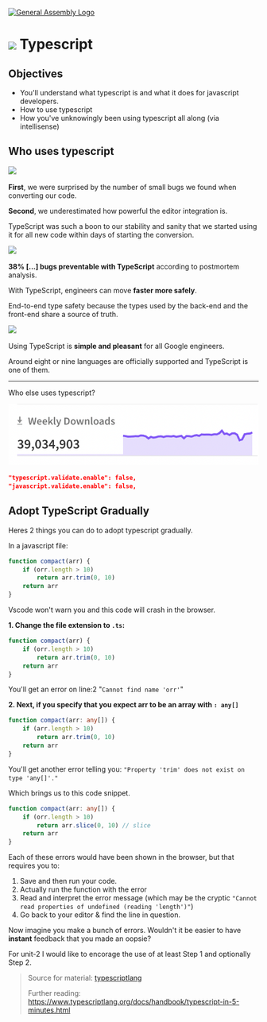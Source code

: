 [![General Assembly Logo](https://camo.githubusercontent.com/1a91b05b8f4d44b5bbfb83abac2b0996d8e26c92/687474703a2f2f692e696d6775722e636f6d2f6b6538555354712e706e67)](https://generalassemb.ly/education/web-development-immersive)

<h1 align="left">
    <img src="https://upload.wikimedia.org/wikipedia/commons/thumb/4/4c/Typescript_logo_2020.svg/1024px-Typescript_logo_2020.svg.png?20221110153201"width="60" align="center" />
    Typescript
</h1>


## Objectives

- You'll understand what typescript is and what it does for javascript developers.
- How to use typescript
- How you've unknowingly been using typescript all along (via intellisense)


## Who uses typescript
<img src="https://upload.wikimedia.org/wikipedia/commons/thumb/b/b9/Slack_Technologies_Logo.svg/2560px-Slack_Technologies_Logo.svg.png" height="50">

**First**, we were surprised by the number of small bugs we found when converting our code.

**Second**, we underestimated how powerful the editor integration is.

TypeScript was such a boon to our stability and sanity that we started using it for all new code within days of starting the conversion.

<img src="https://upload.wikimedia.org/wikipedia/commons/thumb/6/69/Airbnb_Logo_B%C3%A9lo.svg/1200px-Airbnb_Logo_B%C3%A9lo.svg.png" height="50">

**38% [...] bugs preventable with TypeScript** according to postmortem analysis.

With TypeScript, engineers can move **faster more safely**.

End-to-end type safety because the types used by the back-end and the front-end share a source of truth.

<img src="https://1000logos.net/wp-content/uploads/2021/05/Google-logo-768x432.png" height="50">

Using TypeScript is **simple and pleasant** for all Google engineers.

Around eight or nine languages are officially supported and TypeScript is one of them.

---

Who else uses typescript?

![](assets/ts-weekly-downloads.png)


```json
"typescript.validate.enable": false,
"javascript.validate.enable": false,
```

## Adopt TypeScript Gradually

Heres 2 things you can do to adopt typescript gradually.

In a javascript file:
```js
function compact(arr) {
    if (orr.length > 10) 
        return arr.trim(0, 10)
    return arr
}
```
Vscode won't warn you and this code will crash in the browser.

**1. Change the file extension to `.ts`:**
```ts
function compact(arr) {
    if (orr.length > 10) 
        return arr.trim(0, 10)
    return arr
}
```
You'll get an error on line:2 "`Cannot find name 'orr'`"

**2. Next, if you specify that you expect arr to be an array with `: any[]`**
```ts
function compact(arr: any[]) {
    if (arr.length > 10) 
        return arr.trim(0, 10)
    return arr
}
```
You'll get another error telling you: `"Property 'trim' does not exist on type 'any[]'."`

Which brings us to this code snippet.
```ts
function compact(arr: any[]) {
    if (orr.length > 10) 
        return arr.slice(0, 10) // slice
    return arr
}
```

Each of these errors would have been shown in the browser, but that requires you to:
1. Save and then run your code.
2. Actually run the function with the error
3. Read and interpret the error message (which may be the cryptic `"Cannot read properties of undefined (reading 'length')"`)
4. Go back to your editor & find the line in question.

Now imagine you make a bunch of errors. Wouldn't it be easier to have **instant** feedback that you made an oopsie?

For unit-2 I would like to encorage the use of at least Step 1 and optionally Step 2.



> Source for material: [typescriptlang](https://www.typescriptlang.org/)
> 
> Further reading: https://www.typescriptlang.org/docs/handbook/typescript-in-5-minutes.html